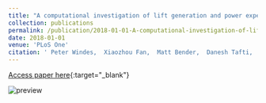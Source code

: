 ```yaml
---
title: "A computational investigation of lift generation and power expenditure of Pratts roundleaf bat (Hipposideros pratti) in forward flight"
collection: publications
permalink: /publication/2018-01-01-A-computational-investigation-of-lift-generation-and-power-expenditure-of-Pratts-roundleaf-bat-Hipposideros-pratti-in-forward-flight
date: 2018-01-01
venue: 'PLoS One'
citation: ' Peter Windes,  Xiaozhou Fan,  Matt Bender,  Danesh Tafti,  Rolf Muller, &quot;A computational investigation of lift generation and power expenditure of Pratts roundleaf bat (Hipposideros pratti) in forward flight.&quot; PLoS One, 2018.'
---
```


[Access paper here](http://xiaozhoufan.github.io/files/2018_J_Windes_A_computational_investigation_of_lift_generation_and_power_expenditure_of_Pratts_roundleaf_bat_in_forward_flight.pdf){:target="_blank"}

![preview](http://xiaozhoufan.github.io/images/2018_J_Windes_preview_v2.jpg)

